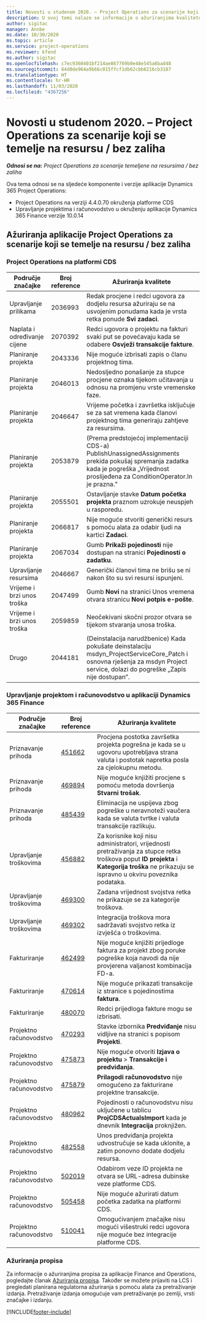 ```yaml
---
title: Novosti u studenom 2020. – Project Operations za scenarije koji se temelje na resursu / bez zaliha
description: U ovoj temi nalaze se informacije o ažuriranjima kvalitete dostupnim u izdanju aplikacije Project Operations za scenarije koji se temelje na resursu / bez zaliha za studeni 2020.
author: sigitac
manager: Annbe
ms.date: 10/30/2020
ms.topic: article
ms.service: project-operations
ms.reviewer: kfend
ms.author: sigitac
ms.openlocfilehash: c7ec9360401bf214ae867769b0e48e545a6bad48
ms.sourcegitcommit: 64d0de964a9b66c015ffcf1db62cbb6216cb3187
ms.translationtype: HT
ms.contentlocale: hr-HR
ms.lasthandoff: 11/03/2020
ms.locfileid: "4367256"
---
```

# <a name="whats-new-november-2020---project-operations-for-resourcenon-stocked-based-scenarios"></a>Novosti u studenom 2020. – Project Operations za scenarije koji se temelje na resursu / bez zaliha

_**Odnosi se na:** Project Operations za scenarije temeljene na resursima / bez zaliha_

Ova tema odnosi se na sljedeće komponente i verzije aplikacije Dynamics 365 Project Operations:

- Project Operations na verziji 4.4.0.70 okruženja platforme CDS
- Upravljanje projektima i računovodstvo u okruženju aplikacije Dynamics 365 Finance verzije 10.0.14

## <a name="updates-to-project-operations-for-resource-non-stocked-based-scenarios"></a>Ažuriranja aplikacije Project Operations za scenarije koji se temelje na resursu / bez zaliha

### <a name="project-operations-on-cds"></a>Project Operations na platformi CDS

| Područje značajke                 | Broj reference | Ažuriranja kvalitete                                                                                                                                                                    |
|------------------------------|------------------|-----------------------------------------------------------------------------------------------------------------------------------------------------------------------------------|
|   Upravljanje prilikama       | 2036993          | Redak procjene i redci ugovora za dodjelu resursa ažuriraju se na usvojenim ponudama kada je vrsta retka ponude **Svi zadaci**.                                                 |
| Naplata i određivanje cijene          | 2070392          | Redci ugovora o projektu na fakturi svaki put se povećavaju kada se odabere **Osvježi transakcije fakture**.                                                                         |
| Planiranje projekta             | 2043336          | Nije moguće izbrisati zapis o članu projektnog tima.                                                                                                                                  |
| Planiranje projekta             | 2046013          | Nedosljedno ponašanje za stupce procjene oznaka tijekom učitavanja u odnosu na promjenu vrste vremenske faze.                                                                                   |
| Planiranje projekta             | 2046647          | Vrijeme početka i završetka isključuje se za sat vremena kada članovi projektnog tima generiraju zahtjeve za resursima.                                                                      |
| Planiranje projekta             | 2053879          | (Prema predstojećoj implementaciji CDS-a) PublishUnassignedAssignments prekida pokušaj spremanja zadatka kada je pogreška „Vrijednost proslijeđena za ConditionOperator.In je prazna."                       |
| Planiranje projekta             | 2055501          | Ostavljanje stavke **Datum početka projekta** praznom uzrokuje neuspjeh u rasporedu.                                                                                                      |
| Planiranje projekta             | 2066817          | Nije moguće stvoriti generički resurs s pomoću alata za odabir ljudi na kartici **Zadaci**.                                                                                                   |
| Planiranje projekta             | 2067034          | Gumb **Prikaži pojedinosti** nije dostupan na stranici **Pojedinosti o zadatku**.                                                                                                       |
| Upravljanje resursima          | 2046667          | Generički članovi tima ne brišu se ni nakon što su svi resursi ispunjeni.                                                                                                    |
| Vrijeme i brzi unos troška | 2047499          | Gumb **Novi** na stranici Unos vremena otvara stranicu **Novi potpis e-pošte**.                                                                                               |
| Vrijeme i brzi unos troška | 2059859          | Neočekivani skočni prozor otvara se tijekom stvaranja unosa troška.                                                                                                                         |
| Drugo                        | 2044181          | (Deinstalacija narudžbenice) Kada pokušate deinstalaciju msdyn_ProjectServiceCore_Patch i osnovna rješenja za msdyn Project service, dolazi do pogreške „Zapis nije dostupan”.  |

### <a name="project-management-and-accounting-in-dynamics-365-finance"></a>Upravljanje projektom i računovodstvo u aplikaciji Dynamics 365 Finance

| Područje značajke        | Broj reference | Ažuriranja kvalitete                                                                                                                                                            |
|---------------------|------------------|---------------------------------------------------------------------------------------------------------------------------------------------------------------------------|
| Priznavanje prihoda | [451662](https://fix.lcs.dynamics.com/Issue/Details/?bugId=451662)           | Procjena postotka završetka projekta pogrešna je kada se u ugovoru upotrebljava strana valuta i postotak napretka posla za cjelokupnu metodu.                     |
| Priznavanje prihoda | [469894](https://fix.lcs.dynamics.com/Issue/Details/?bugId=469894)           | Nije moguće knjižiti procjene s pomoću metoda dovršenja **Stvarni trošak**.                                                                                                    |
| Priznavanje prihoda | [485439](https://fix.lcs.dynamics.com/Issue/Details/?bugId=485439)           | Eliminacija ne uspijeva zbog pogreške u neravnoteži vaučera kada se valuta tvrtke i valuta transakcije razlikuju.                                              |
| Upravljanje troškovima  | [456882](https://fix.lcs.dynamics.com/Issue/Details/?bugId=456822)           | Za korisnike koji nisu administratori, vrijednosti pretraživanja za stupce retka troškova poput **ID projekta** i **Kategorija troška** ne prikazuju se ispravno u okviru poveznika podataka. |
| Upravljanje troškovima  | [469300](https://fix.lcs.dynamics.com/Issue/Details/?bugId=469300)           | Zadana vrijednost svojstva retka ne prikazuje se za kategorije troškova.                                                                                                         |
| Upravljanje troškovima  | [469302](https://fix.lcs.dynamics.com/Issue/Details/?bugId=469302)           | Integracija troškova mora sadržavati svojstvo retka iz izvješća o troškovima.                                                                                             |
| Fakturiranje           | [462499](https://fix.lcs.dynamics.com/Issue/Details/?bugId=462499)           | Nije moguće knjižiti prijedloge faktura za projekt zbog poruke pogreške koja navodi da nije provjerena valjanost kombinacija FD-a.                                                    |
| Fakturiranje           | [470614](https://fix.lcs.dynamics.com/Issue/Details/?bugId=470614)           | Nije moguće prikazati transakcije iz stranice s pojedinostima **faktura**.                                                                                                              |
| Fakturiranje           | [480070](https://fix.lcs.dynamics.com/Issue/Details/?bugId=480070)           | Redci prijedloga fakture mogu se izbrisati.                                                                                                                                  |
| Projektno računovodstvo  | [470293](https://fix.lcs.dynamics.com/Issue/Details/?bugId=470293)           | Stavke izbornika **Predviđanje** nisu vidljive na stranici s popisom **Projekti**.                                                                                                   |
| Projektno računovodstvo  | [475873](https://fix.lcs.dynamics.com/Issue/Details/?bugId=475873)           | Nije moguće otvoriti **Izjava o projektu**   > **Transakcije i predviđanja**.                                                                                                       |
| Projektno računovodstvo  | [475879](https://fix.lcs.dynamics.com/Issue/Details/?bugId=475879)           | **Prilagodi računovodstvo** nije omogućeno za fakturirane projektne transakcije.                                                                                                  |
| Projektno računovodstvo  | [480962](https://fix.lcs.dynamics.com/Issue/Details/?bugId=480962)           | Pojedinosti o računovodstvu nisu uključene u tablicu **ProjCDSActualsImport** kada je dnevnik **Integracija** proknjižen.                                                  |
| Projektno računovodstvo  | [482558](https://fix.lcs.dynamics.com/Issue/Details/?bugId=482558)           | Unos predviđanja projekta udvostručuje se kada uklonite, a zatim ponovno dodate dodjelu resursa.                                                                            |
| Projektno računovodstvo  | [502019](https://fix.lcs.dynamics.com/Issue/Details/?bugId=502019)           | Odabirom veze ID projekta ne otvara se URL-adresa dubinske veze platforme CDS.                                                                                                         |
| Projektno računovodstvo  | [505458](https://fix.lcs.dynamics.com/Issue/Details/?bugId=505458)           | Nije moguće ažurirati datum početka zadatka na platformi CDS.                                                                                                                           |
| Projektno računovodstvo  | [510041](https://fix.lcs.dynamics.com/Issue/Details/?bugId=510041)           | Omogućivanjem značajke nisu mogući višestruki redci ugovora nije moguće bez integracije platforme CDS.                                                                                   |

### <a name="regulatory-updates"></a>Ažuriranja propisa
Za informacije o ažuriranjima propisa za aplikacije Finance and Operations, pogledajte članak [Ažuriranja propisa](https://docs.microsoft.com/dynamics365/finance/localizations/regulatory-updates). Također se možete prijaviti na LCS i pregledati planirana regulatorna ažuriranja s pomoću alata za pretraživanje izdanja. Pretraživanje izdanja omogućuje vam pretraživanje po zemlji, vrsti značajke i izdanju.


[!INCLUDE[footer-include](../includes/footer-banner.md)]